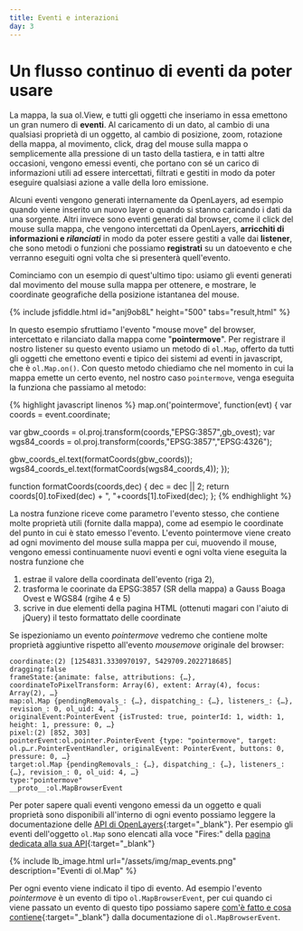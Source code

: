 ```yaml
---
title: Eventi e interazioni
day: 3
---
```

Un flusso continuo di eventi da poter usare
===========================================
La mappa, la sua ol.View, e tutti gli oggetti che inseriamo in essa emettono un gran numero di **eventi**. Al caricamento di un dato, al cambio di una qualsiasi proprietà di un oggetto, al cambio di posizione, zoom, rotazione della mappa, al movimento, click, drag del mouse sulla mappa o semplicemente alla pressione di un tasto della tastiera, e in tatti altre occasioni, vengono emessi eventi, che portano con sé un carico di informazioni utili ad essere intercettati, filtrati e gestiti in modo da poter eseguire qualsiasi azione a valle della loro emissione.

Alcuni eventi vengono generati internamente da OpenLayers, ad esempio quando viene inserito un nuovo layer o quando si stanno caricando i dati da una sorgente. Altri invece sono eventi generati dal browser, come il click del mouse sulla mappa, che vengono intercettati da OpenLayers, **arricchiti di informazioni e _rilanciati_** in modo da poter essere gestiti a valle dai **listener**, che sono metodi o funzioni che possiamo **registrati** su un datoevento e che verranno eseguiti ogni volta che si presenterà quell'evento.

Cominciamo con un esempio di quest'ultimo tipo: usiamo gli eventi generati dal movimento del mouse sulla mappa per ottenere, e mostrare, le coordinate geografiche della posizione istantanea del mouse.

{% include jsfiddle.html id="anj9ob8L" height="500" tabs="result,html" %}

In questo esempio sfruttiamo l'evento "mouse move" del browser, intercettato e rilanciato dalla mappa come "**pointermove**". Per registrare il nostro listener su questo evento usiamo un metodo di `ol.Map`, offerto da tutti gli oggetti che emettono eventi e tipico dei sistemi ad eventi in javascript, che è `ol.Map.on()`. Con questo metodo chiediamo che nel momento in cui la mappa emette un certo evento, nel nostro caso `pointermove`, venga eseguita la funziona che passiamo al metodo:

{% highlight javascript linenos %}
map.on('pointermove', function(evt) {
  var coords = event.coordinate;
  
  var gbw_coords = ol.proj.transform(coords,"EPSG:3857",gb_ovest);
  var wgs84_coords = ol.proj.transform(coords,"EPSG:3857","EPSG:4326");
  
  gbw_coords_el.text(formatCoords(gbw_coords));
  wgs84_coords_el.text(formatCoords(wgs84_coords,4));
});

function formatCoords(coords,dec) {
  dec = dec || 2;
  return coords[0].toFixed(dec) + ", "+coords[1].toFixed(dec);
};
{% endhighlight %}

La nostra funzione riceve come parametro l'evento stesso, che contiene molte proprietà utili (fornite dalla mappa), come ad esempio le coordinate del punto in cui è stato emesso l'evento. L'evento pointermove viene creato ad ogni movimento del mouse sulla mappa per cui, muovendo il mouse, vengono emessi continuamente nuovi eventi e ogni volta viene eseguita la nostra funzione che 

1. estrae il valore della coordinata dell'evento (riga 2), 
2. trasforma le coorinate da EPSG:3857 (SR della mappa) a Gauss Boaga Ovest e WGS84 (rgihe 4 e 5)
3. scrive in due elementi della pagina HTML (ottenuti magari con l'aiuto di jQuery) il testo formattato delle coordinate

Se ispezioniamo un evento _pointermove_ vedremo che contiene molte proprietà aggiuntive rispetto all'evento _mousemove_ originale del browser:

```
coordinate:(2) [1254831.3330970197, 5429709.2022718685]
dragging:false
frameState:{animate: false, attributions: {…}, coordinateToPixelTransform: Array(6), extent: Array(4), focus: Array(2), …}
map:ol.Map {pendingRemovals_: {…}, dispatching_: {…}, listeners_: {…}, revision_: 0, ol_uid: 4, …}
originalEvent:PointerEvent {isTrusted: true, pointerId: 1, width: 1, height: 1, pressure: 0, …}
pixel:(2) [852, 303]
pointerEvent:ol.pointer.PointerEvent {type: "pointermove", target: ol.p…r.PointerEventHandler, originalEvent: PointerEvent, buttons: 0, pressure: 0, …}
target:ol.Map {pendingRemovals_: {…}, dispatching_: {…}, listeners_: {…}, revision_: 0, ol_uid: 4, …}
type:"pointermove"
__proto__:ol.MapBrowserEvent
```

Per poter sapere quali eventi vengono emessi da un oggetto e quali proprietà sono disponibili all'interno di ogni evento possiamo leggere la documentazione delle [API di OpenLayers](http://openlayers.org/en/latest/apidoc/){:target="_blank"}. Per esempio gli eventi dell'oggetto `ol.Map` sono elencati alla voce "Fires:" della [pagina dedicata alla sua API](http://openlayers.org/en/latest/apidoc/ol.Map.html){:target="_blank"}

{% include lb_image.html url="/assets/img/map_events.png" description="Eventi di ol.Map" %}

Per ogni evento viene indicato il tipo di evento. Ad esempio l'evento _pointermove_ è un evento di tipo `ol.MapBrowserEvent`, per cui quando ci viene passato un evento di questo tipo possiamo sapere [com'è fatto e cosa contiene](http://openlayers.org/en/latest/apidoc/ol.MapBrowserEvent.html){:target="_blank"} dalla documentazione di `ol.MapBrowserEvent`.
